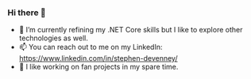 ### Hi there 👋

- 🌱 I’m currently refining my .NET Core skills but I like to explore other technologies as well.
- 📫 You can reach out to me on my LinkedIn: https://www.linkedin.com/in/stephen-devenney/
- :crocodile: I like working on fan projects in my spare time.
